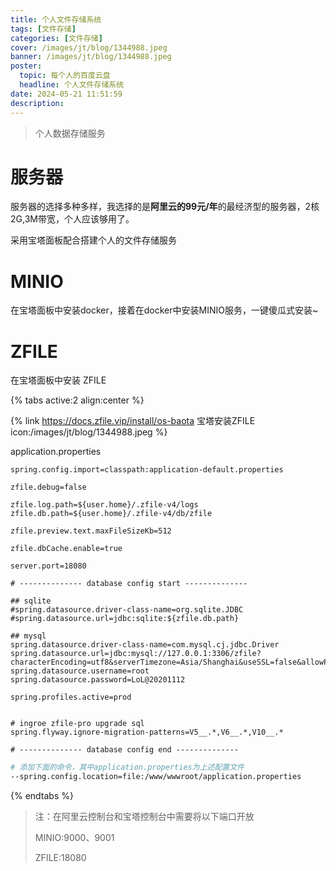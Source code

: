 ```yaml
---
title: 个人文件存储系统
tags: [文件存储]
categories: [文件存储]
cover: /images/jt/blog/1344988.jpeg
banner: /images/jt/blog/1344988.jpeg
poster:
  topic: 每个人的百度云盘
  headline: 个人文件存储系统
date: 2024-05-21 11:51:59
description: 
---
```


> 个人数据存储服务

# 服务器

服务器的选择多种多样，我选择的是**阿里云的99元/年**的最经济型的服务器，2核2G,3M带宽，个人应该够用了。

采用宝塔面板配合搭建个人的文件存储服务

# MINIO

在宝塔面板中安装docker，接着在docker中安装MINIO服务，一键傻瓜式安装~

# ZFILE

在宝塔面板中安装 ZFILE

{% tabs active:2 align:center %}

<!-- tab 安装教程 -->

{% link https://docs.zfile.vip/install/os-baota  宝塔安装ZFILE  icon:/images/jt/blog/1344988.jpeg %}

<!-- tab 配置文件 -->


application.properties
~~~properties
spring.config.import=classpath:application-default.properties

zfile.debug=false

zfile.log.path=${user.home}/.zfile-v4/logs
zfile.db.path=${user.home}/.zfile-v4/db/zfile

zfile.preview.text.maxFileSizeKb=512

zfile.dbCache.enable=true

server.port=18080

# -------------- database config start --------------

## sqlite
#spring.datasource.driver-class-name=org.sqlite.JDBC
#spring.datasource.url=jdbc:sqlite:${zfile.db.path}

## mysql
spring.datasource.driver-class-name=com.mysql.cj.jdbc.Driver
spring.datasource.url=jdbc:mysql://127.0.0.1:3306/zfile?characterEncoding=utf8&serverTimezone=Asia/Shanghai&useSSL=false&allowPublicKeyRetrieval=true
spring.datasource.username=root
spring.datasource.password=LoL@20201112

spring.profiles.active=prod


# ingroe zfile-pro upgrade sql
spring.flyway.ignore-migration-patterns=V5__.*,V6__.*,V10__.*

# -------------- database config end --------------
~~~

<!-- tab 启动命令 -->

~~~bash
# 添加下面的命令，其中application.properties为上述配置文件
--spring.config.location=file:/www/wwwroot/application.properties
~~~

{% endtabs %}

> 注：在阿里云控制台和宝塔控制台中需要将以下端口开放
>
> MINIO:9000、9001
>
> ZFILE:18080